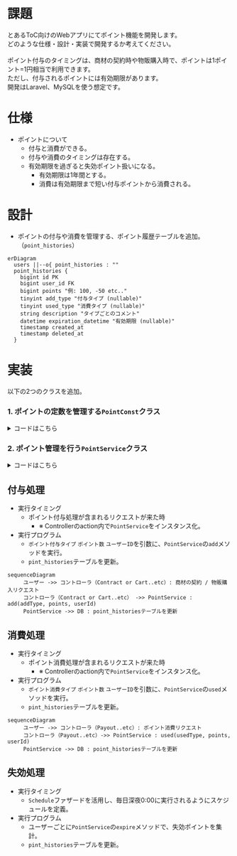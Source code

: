 # 課題

とあるToC向けのWebアプリにてポイント機能を開発します。<br>
どのような仕様・設計・実装で開発するか考えてください。<br><br>
ポイント付与のタイミングは、商材の契約時や物販購入時で、ポイントは1ポイント=1円相当で利用できます。<br>
ただし、付与されるポイントには有効期限があります。<br>
開発はLaravel、MySQLを使う想定です。

# 仕様

- ポイントについて
  - 付与と消費ができる。
  - 付与や消費のタイミングは存在する。
  - 有効期限を過ぎると失効ポイント扱いになる。
    - 有効期限は1年間とする。
    - 消費は有効期限まで短い付与ポイントから消費される。

# 設計

- ポイントの付与や消費を管理する、ポイント履歴テーブルを追加。（`point_histories`）

```mermaid
erDiagram
  users ||--o{ point_histories : ""
  point_histories {
    bigint id PK
    bigint user_id FK
    bigint points "例: 100, -50 etc.."
    tinyint add_type "付与タイプ (nullable)"
    tinyint used_type "消費タイプ (nullable)"
    string description "タイプごとのコメント"
    datetime expiration_datetime "有効期限 (nullable)"
    timestamp created_at
    timestamp deleted_at
  }
```

# 実装

以下の2つのクラスを追加。

### 1. ポイントの定数を管理する`PointConst`クラス

<details>

<summary>コードはこちら</summary>

```php
<?php

namespace App\Constants;

class PointConst
{
    const ADD_TYPE_CONTRACT = 1; // 契約
    const ADD_TYPE_BUY_ITEM = 2; // 商品購入

    const USED_TYPE_PAYOUT     = 1; // ポイント支払い
    const USED_TYPE_EXPIRATION = 2; // 失効

    const ADD_TYPE_DESCRIPTIONS = [
        self::ADD_TYPE_CONTRACT => '施術契約で獲得',
        self::ADD_TYPE_BUY_ITEM => '商品購入で獲得',
    ];

    const USED_TYPE_DESCRIPTIONS = [
        self::USED_TYPE_PAYOUT     => '支払いで利用',
        self::USED_TYPE_EXPIRATION => '有効期限切れ',
    ];
}
```
</details>


### 2. ポイント管理を行う`PointService`クラス

<details>

<summary>コードはこちら</summary>

```php
<?php

namespace App\Services;

use App\Models\PointHistory;
use App\Constants\PointConst;
use Carbon\Carbon;

class PointService
{
    /**
    * 付与処理
    */
    public function add(int $addType, int $points, int $userId): PointHistory
    {
        if ($points <= 0) {
            throw new InvalidArgumentException('points must be positive.');
        }

        return DB::transaction(function () use ($addType, $points, $userId) {
            // 同一ユーザーの履歴をロック
            PointHistory::where('user_id', $userId)->lockForUpdate()->get();

            return PointHistory::create([
                'user_id'          => $userId,
                'points'           => $points, // 正
                'add_type'         => $addType,
                'description'      => PointConst::ADD_TYPE_DESCRIPTIONS[$addType] ?? '',
                'expiration_datetime' => Carbon::now()->addYear(),
            ]);
        });
    }

    /**
    * 消費処理
    */
    public function used(int $usedType, int $points, int $userId): ?PointHistory
    {
        if ($points <= 0) {
            throw new InvalidArgumentException('points must be positive.');
        }

        return DB::transaction(function () use ($usedType, $points, $userId) {
            // ユーザーの履歴をロック
            PointHistory::where('user_id', $userId)->lockForUpdate()->get();

            if ($this->__balance($userId) < $points) {
                return null;
            }

            return PointHistory::create([
                'user_id'     => $userId,
                'points'      => -$points, // 負
                'used_type'   => $usedType,
                'description' => PointConst::USED_TYPE_DESCRIPTIONS[$usedType] ?? '',
            ]);
        });
    }

    /**
    * 失効処理
    */
    public function expire(int $userId): ?PointHistory
    {
        return DB::transaction(function () use ($userId) {
            $now = now();

            // ユーザーの履歴をロック
            PointHistory::where('user_id', $userId)->lockForUpdate()->get();

            // 最新残高
            $balance = $this->__balance($userId);

            if ($balance <= 0) {
                return null;
            }

            // 有効期限が長い順で付与履歴を取得
            $addTypePointHistories = PointHistory::where('user_id', $userId)
                ->whereNotNull('add_type')
                ->orderBy('expiration_datetime', 'DESC')
                ->orderBy('id', 'DESC')
                ->get();

            $rest = $balance; // 残りの残高
            $toExpire = 0; // 失効させるポイントの合計

            foreach ($addTypePointHistories as $pointHistory) {
                if ($rest <= 0) break;

                $addPoints = (int) $pointHistory->points;
                if ($addPoints <= 0) continue;

                // 有効な付与ポイントが、残りの残高の部分のみの場合を考慮
                $take = min($rest, $addPoints);

                // 有効な付与ポイントが、期限切れなら失効対象
                $isExpired = $pointHistory->expiration_datetime
                    ? Carbon::parse($pointHistory->expiration_datetime)->lte($now)
                    : false;

                if ($isExpired) {
                    $toExpire += $take;
                }

                $rest -= $take;
            }

            if ($toExpire <= 0) {
                return null;
            }

            // ポイント失効処理
            return PointHistory::create([
                'user_id'     => $userId,
                'points'      => -$toExpire,
                'used_type'   => PointConst::USED_TYPE_EXPIRATION,
                'description' => PointConst::USED_TYPE_DESCRIPTIONS[PointConst::USED_TYPE_EXPIRATION] ?? '有効期限切れ',
            ]);
        });
    }

    /**
    * 残高を取得
    */
    private function __balance(int $userId): int {
        return (int) PointHistory::where('user_id', $userId)->sum('points');
    }
}
```
</details>


## 付与処理

- 実行タイミング
  - ポイント付与処理が含まれるリクエストが来た時
    - ※ Controllerのaction内で`PointService`をインスタンス化。
- 実行プログラム
    - `ポイント付与タイプ` `ポイント数` `ユーザーID`を引数に、`PointService`の`add`メソッドを実行。
    - `pint_histories`テーブルを更新。

```mermaid
sequenceDiagram
     ユーザー ->> コントローラ（Contract or Cart..etc）: 商材の契約 / 物販購入リクエスト
     コントローラ（Contract or Cart..etc） ->> PointService : add(addType, points, userId)
     PointService ->> DB : point_historiesテーブルを更新
```

## 消費処理

- 実行タイミング
  - ポイント消費処理が含まれるリクエストが来た時
    - ※ Controllerのaction内で`PointService`をインスタンス化。
- 実行プログラム
    - `ポイント消費タイプ` `ポイント数` `ユーザーID`を引数に、`PointService`の`used`メソッドを実行。
    - `pint_histories`テーブルを更新。

```mermaid
sequenceDiagram
     ユーザー ->> コントローラ（Payout..etc）: ポイント消費リクエスト
     コントローラ（Payout..etc）->> PointService : used(usedType, points, userId)
     PointService ->> DB : point_historiesテーブルを更新
```

## 失効処理

- 実行タイミング
    - `Schedule`ファザードを活用し、毎日深夜0:00に実行されるようにスケジュールを定義。
- 実行プログラム
  - ユーザーごとに`PointService`の`expire`メソッドで、失効ポイントを集計。
  - `pint_histories`テーブルを更新。
